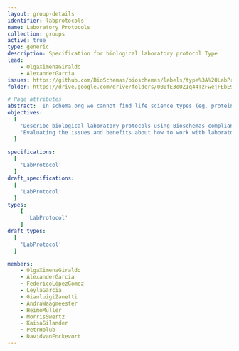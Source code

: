 ```yaml
---
layout: group-details
identifier: labprotocols
name: Laboratory Protocols
collection: groups
active: true
type: generic
description: Specification for biological laboratory protocol Type
lead:
    - OlgaXimenaGiraldo
    - AlexanderGarcia
issues: https://github.com/BioSchemas/bioschemas/labels/type%3A%20LabProtocol
folder: https://drive.google.com/drive/folders/0B0fE3oOZIq44TzFwejFEbE9WdXM

# Page attributes
abstract: 'In schema.org we cannot find life science types (eg. protein, gene, biological pathway) except those types that overlap with healthcare and medicine domains defined by the health schema.org extension (eg. drug, artery). These life science types share many elements which can be captured in a common biological entity type.'
objectives:
  [
    'Describe biological laboratory protocols using Bioschemas compliant markup so protocols can be more easily indexed by search engines and registries.',
    'Evaluating the issues and benefits about how to work with laboratory protocols in schema.org and Bioschemas'
  ]

specifications:
  [
    'LabProtocol'
  ]
draft_specifications:
  [
    'LabProtocol'
  ]
types:
    [
      'LabProtocol'
    ]
draft_types:
  [
    'LabProtocol'
  ]

members:
    - OlgaXimenaGiraldo
    - AlexanderGarcia
    - FedericoLópezGómez
    - LeylaGarcia
    - GianluigiZanetti
    - AndraWaagmeester
    - HeimoMüller
    - MorrisSwertz
    - KaisaSilander
    - PetrHolub
    - DavidvanEnckevort
---
```

